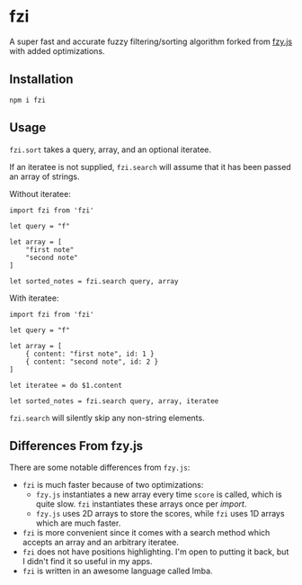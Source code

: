 # fzi

A super fast and accurate fuzzy filtering/sorting algorithm forked from
[fzy.js](https://github.com/jhawthorn/fzy.js/) with added optimizations.

## Installation
```
npm i fzi
```

## Usage
`fzi.sort` takes a query, array, and an optional iteratee.

If an iteratee is not supplied, `fzi.search` will assume that it has been passed an array of strings.

Without iteratee:
```
import fzi from 'fzi'

let query = "f"

let array = [
	"first note"
	"second note"
]

let sorted_notes = fzi.search query, array
```
With iteratee:
```
import fzi from 'fzi'

let query = "f"

let array = [
	{ content: "first note", id: 1 }
	{ content: "second note", id: 2 }
]

let iteratee = do $1.content

let sorted_notes = fzi.search query, array, iteratee
```

`fzi.search` will silently skip any non-string elements.

## Differences From fzy.js
There are some notable differences from `fzy.js`:
- `fzi` is much faster because of two optimizations:
	- `fzy.js` instantiates a new array every time `score` is called, which is quite slow. `fzi` instantiates these arrays once per *import*.
	- `fzy.js` uses 2D arrays to store the scores, while `fzi` uses 1D arrays which are much faster.
- `fzi` is more convenient since it comes with a search method which accepts an array and an arbitrary iteratee.
- `fzi` does not have positions highlighting. I'm open to putting it back, but I didn't find it so useful in my apps.
- `fzi` is written in an awesome language called Imba.

